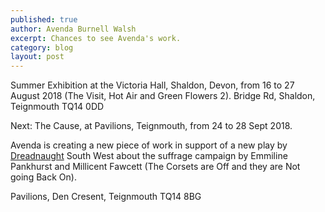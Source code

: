 ```yaml
---
published: true
author: Avenda Burnell Walsh
excerpt: Chances to see Avenda's work.
category: blog
layout: post
---
```


Summer Exhibition at the Victoria Hall, Shaldon, Devon, from 16 to 27 August 2018 (The Visit, Hot Air and Green Flowers 2).
Bridge Rd, Shaldon, Teignmouth TQ14 0DD

Next:
The Cause, at Pavilions, Teignmouth, from 24 to 28 Sept 2018. 

Avenda is creating a new piece of work in support of a new play by <a href="https://www.pavilionsteignmouth.org.uk/events/cause">Dreadnaught</a> South West about the suffrage campaign by Emmiline Pankhurst and Millicent Fawcett (The Corsets are Off and they are Not going Back On).


Pavilions, Den Cresent, Teignmouth TQ14 8BG
